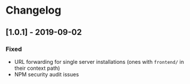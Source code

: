 
# Changelog

## [1.0.1] - 2019-09-02

### Fixed

-   URL forwarding for single server installations (ones with `frontend/` in their 
    context path)
-   NPM security audit issues
